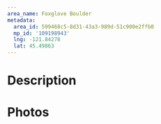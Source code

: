 ```yaml
---
area_name: Foxglove Boulder
metadata:
  area_id: 599468c5-8d31-43a3-989d-51c900e2ffb0
  mp_id: '109198943'
  lng: -121.84278
  lat: 45.49863
---
```

# Description

# Photos

